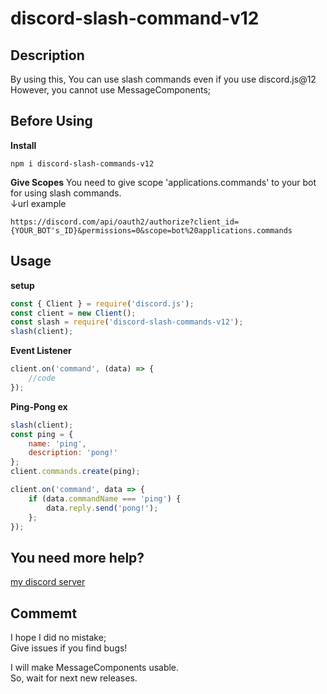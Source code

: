 # discord-slash-command-v12

## Description 
By using this, You can use slash commands even if you use discord.js@12  
However, you cannot use MessageComponents;  

## Before Using
**Install**  
```
npm i discord-slash-commands-v12 
```  
  
**Give Scopes**
You need to give scope 'applications.commands' to your bot for using slash commands.  
↓url example
```
https://discord.com/api/oauth2/authorize?client_id={YOUR_BOT's_ID}&permissions=0&scope=bot%20applications.commands
```

## Usage 
**setup** 
```js
const { Client } = require('discord.js');
const client = new Client();
const slash = require('discord-slash-commands-v12');
slash(client);
``` 

**Event Listener** 
```js
client.on('command', (data) => {
	//code
});
``` 

**Ping-Pong ex** 
```js
slash(client);
const ping = {
	name: 'ping',
	description: 'pong!'
};
client.commands.create(ping);

client.on('command', data => {
	if (data.commandName === 'ping') {
		data.reply.send('pong!');
	};
});
``` 

## You need more help?
[my discord server](https://discord.gg/UQSUBHwM7T)

## Commemt
I hope I did no mistake;  
Give issues if you find bugs!  
 
I will make MessageComponents usable.  
So, wait for next new releases.  